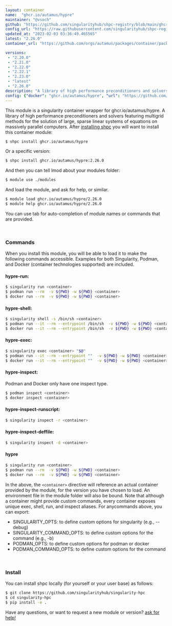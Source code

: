 ```yaml
---
layout: container
name:  "ghcr.io/autamus/hypre"
maintainer: "@vsoch"
github: "https://github.com/singularityhub/shpc-registry/blob/main/ghcr.io/autamus/hypre/container.yaml"
config_url: "https://raw.githubusercontent.com/singularityhub/shpc-registry/main/ghcr.io/autamus/hypre/container.yaml"
updated_at: "2023-02-03 03:36:49.465565"
latest: "2.26.0"
container_url: "https://github.com/orgs/autamus/packages/container/package/hypre"

versions:
 - "2.20.0"
 - "2.21.0"
 - "2.22.0"
 - "2.22.1"
 - "2.23.0"
 - "latest"
 - "2.26.0"
description: "A library of high performance preconditioners and solvers featuring multigrid methods for the solution of large, sparse linear systems of equations on massively parallel computers."
config: {"docker": "ghcr.io/autamus/hypre", "url": "https://github.com/orgs/autamus/packages/container/package/hypre", "maintainer": "@vsoch", "description": "A library of high performance preconditioners and solvers featuring multigrid methods for the solution of large, sparse linear systems of equations on massively parallel computers.", "latest": {"2.26.0": "sha256:e330a987086b83fe2e33b87a434dc3600c1f5ab7723bdebcecc73cb9f6b9c626"}, "tags": {"2.20.0": "sha256:764702fee4c12182bb8c894a727a2aff6deee547551fa2bcc4c6f6e0866bcee6", "2.21.0": "sha256:3983e937576b5cd835a40b7bef5ce254727381040304dfd470e629d1d5d02099", "2.22.0": "sha256:9dbedd069503b4e341ea582ed7c0f0a881edc48e5be448eda2990cd52f0cc147", "2.22.1": "sha256:4ad18841a1dd688480a43eb51bb62d46da8781ae68432aacb07426c7a7202d17", "2.23.0": "sha256:2fe5bd7f87b499c503cc951fb41b7bb0b1e42da8dc755a93b35ec101c8802bc3", "latest": "sha256:e330a987086b83fe2e33b87a434dc3600c1f5ab7723bdebcecc73cb9f6b9c626", "2.26.0": "sha256:e330a987086b83fe2e33b87a434dc3600c1f5ab7723bdebcecc73cb9f6b9c626"}}
---
```


This module is a singularity container wrapper for ghcr.io/autamus/hypre.
A library of high performance preconditioners and solvers featuring multigrid methods for the solution of large, sparse linear systems of equations on massively parallel computers.
After [installing shpc](#install) you will want to install this container module:


```bash
$ shpc install ghcr.io/autamus/hypre
```

Or a specific version:

```bash
$ shpc install ghcr.io/autamus/hypre:2.26.0
```

And then you can tell lmod about your modules folder:

```bash
$ module use ./modules
```

And load the module, and ask for help, or similar.

```bash
$ module load ghcr.io/autamus/hypre/2.26.0
$ module help ghcr.io/autamus/hypre/2.26.0
```

You can use tab for auto-completion of module names or commands that are provided.

<br>

### Commands

When you install this module, you will be able to load it to make the following commands accessible.
Examples for both Singularity, Podman, and Docker (container technologies supported) are included.

#### hypre-run:

```bash
$ singularity run <container>
$ podman run --rm  -v ${PWD} -w ${PWD} <container>
$ docker run --rm  -v ${PWD} -w ${PWD} <container>
```

#### hypre-shell:

```bash
$ singularity shell -s /bin/sh <container>
$ podman run --it --rm --entrypoint /bin/sh  -v ${PWD} -w ${PWD} <container>
$ docker run --it --rm --entrypoint /bin/sh  -v ${PWD} -w ${PWD} <container>
```

#### hypre-exec:

```bash
$ singularity exec <container> "$@"
$ podman run --it --rm --entrypoint ""  -v ${PWD} -w ${PWD} <container> "$@"
$ docker run --it --rm --entrypoint ""  -v ${PWD} -w ${PWD} <container> "$@"
```

#### hypre-inspect:

Podman and Docker only have one inspect type.

```bash
$ podman inspect <container>
$ docker inspect <container>
```

#### hypre-inspect-runscript:

```bash
$ singularity inspect -r <container>
```

#### hypre-inspect-deffile:

```bash
$ singularity inspect -d <container>
```



#### hypre

```bash
$ singularity run <container>
$ podman run --rm  -v ${PWD} -w ${PWD} <container>
$ docker run --rm  -v ${PWD} -w ${PWD} <container>
```


In the above, the `<container>` directive will reference an actual container provided
by the module, for the version you have chosen to load. An environment file in the
module folder will also be bound. Note that although a container
might provide custom commands, every container exposes unique exec, shell, run, and
inspect aliases. For anycommands above, you can export:

 - SINGULARITY_OPTS: to define custom options for singularity (e.g., --debug)
 - SINGULARITY_COMMAND_OPTS: to define custom options for the command (e.g., -b)
 - PODMAN_OPTS: to define custom options for podman or docker
 - PODMAN_COMMAND_OPTS: to define custom options for the command

<br>

### Install

You can install shpc locally (for yourself or your user base) as follows:

```bash
$ git clone https://github.com/singularityhub/singularity-hpc
$ cd singularity-hpc
$ pip install -e .
```

Have any questions, or want to request a new module or version? [ask for help!](https://github.com/singularityhub/singularity-hpc/issues)
